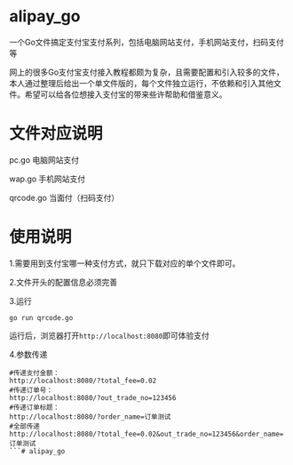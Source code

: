 # alipay_go
一个Go文件搞定支付宝支付系列，包括电脑网站支付，手机网站支付，扫码支付等

网上的很多Go支付宝支付接入教程都颇为复杂，且需要配置和引入较多的文件，本人通过整理后给出一个单文件版的，每个文件独立运行，不依赖和引入其他文件。希望可以给各位想接入支付宝的带来些许帮助和借鉴意义。


# 文件对应说明
pc.go 电脑网站支付

wap.go   手机网站支付

qrcode.go   当面付（扫码支付）

# 使用说明
1.需要用到支付宝哪一种支付方式，就只下载对应的单个文件即可。

2.文件开头的配置信息必须完善

3.运行

```
go run qrcode.go
```

运行后，浏览器打开`http://localhost:8080`即可体验支付

4.参数传递
```
#传递支付金额：
http://localhost:8080/?total_fee=0.02
#传递订单号：
http://localhost:8080/?out_trade_no=123456
#传递订单标题：
http://localhost:8080/?order_name=订单测试
#全部传递
http://localhost:8080/?total_fee=0.02&out_trade_no=123456&order_name=订单测试
```#   a l i p a y _ g o  
 